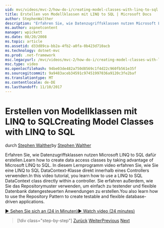 ```yaml
---
uid: mvc/videos/mvc-2/how-do-i/creating-model-classes-with-linq-to-sql
title: Erstellen von Modellklassen mit LINQ to SQL | Microsoft Docs
author: StephenWalther
description: "Erfahren Sie, wie Datenzugriffsklassen nutzen Microsoft LINQ to SQL dafür erstellen. In diesem Lernprogramm video erfahren Sie, wie Sie eine LINQ to SQL DataContext verwenden..."
ms.author: aspnetcontent
manager: wpickett
ms.date: 08/20/2008
ms.topic: article
ms.assetid: d33d89ca-bb2a-4fb2-a0fa-0b423d710acb
ms.technology: dotnet-mvc
ms.prod: .net-framework
msc.legacyurl: /mvc/videos/mvc-2/how-do-i/creating-model-classes-with-linq-to-sql
msc.type: video
ms.openlocfilehash: 94be03de482a750d8569c1f4d22c960fb561e35f
ms.sourcegitcommit: 9a9483aceb34591c97451997036a9120c3fe2baf
ms.translationtype: MT
ms.contentlocale: de-DE
ms.lasthandoff: 11/10/2017
---
```

<a name="creating-model-classes-with-linq-to-sql"></a><span data-ttu-id="bc415-104">Erstellen von Modellklassen mit LINQ to SQL</span><span class="sxs-lookup"><span data-stu-id="bc415-104">Creating Model Classes with LINQ to SQL</span></span>
====================
<span data-ttu-id="bc415-105">durch [Stephen Walther](https://github.com/StephenWalther)</span><span class="sxs-lookup"><span data-stu-id="bc415-105">by [Stephen Walther](https://github.com/StephenWalther)</span></span>

<span data-ttu-id="bc415-106">Erfahren Sie, wie Datenzugriffsklassen nutzen Microsoft LINQ to SQL dafür erstellen.</span><span class="sxs-lookup"><span data-stu-id="bc415-106">Learn how to create data access classes by taking advantage of Microsoft LINQ to SQL.</span></span> <span data-ttu-id="bc415-107">In diesem Lernprogramm video erfahren Sie, wie Sie eine LINQ to SQL DataContext-Klasse direkt innerhalb eines Controllers verwenden.</span><span class="sxs-lookup"><span data-stu-id="bc415-107">In this video tutorial, you learn how to use a LINQ to SQL DataContext class directly within a controller.</span></span> <span data-ttu-id="bc415-108">Sie erfahren außerdem, wie Sie das Repositorymuster verwenden, um einfach zu testender und flexible Datenbank datengesteuerten Anwendungen zu erstellen.</span><span class="sxs-lookup"><span data-stu-id="bc415-108">You also learn how to use the Repository Pattern to create testable and flexible database-driven applications.</span></span>

[<span data-ttu-id="bc415-109">&#9654; Sehen Sie sich an (24 in Minuten)</span><span class="sxs-lookup"><span data-stu-id="bc415-109">&#9654; Watch video (24 minutes)</span></span>](https://channel9.msdn.com/Blogs/ASP-NET-Site-Videos/creating-model-classes-with-linq-to-sql)

>[!div class="step-by-step"]
<span data-ttu-id="bc415-110">[Zurück](creating-custom-html-helpers.md)
[Weiter](displaying-a-table-of-database-data.md)</span><span class="sxs-lookup"><span data-stu-id="bc415-110">[Previous](creating-custom-html-helpers.md)
[Next](displaying-a-table-of-database-data.md)</span></span>
